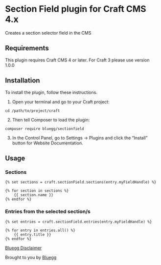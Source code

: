 # Section Field plugin for Craft CMS 4.x

Creates a section selector field in the CMS

## Requirements

This plugin requires Craft CMS 4 or later. For Craft 3 please use version 1.0.0

## Installation

To install the plugin, follow these instructions.

1. Open your terminal and go to your Craft project:

```
cd /path/to/project/craft
```

2. Then tell Composer to load the plugin:

```
composer require bluegg/sectionfield
```

3. In the Control Panel, go to Settings → Plugins and click the “Install” button for Website Documentation.

## Usage

### Sections

```
{% set sections = craft.sectionField.sections(entry.myFieldHandle) %}

{% for section in sections %}
	{{ section.name }}
{% endfor %}
```

### Entries from the selected section/s

```
{% set entries = craft.sectionField.entries(entry.myFieldHandle) %}

{% for entry in entries.all() %}
	{{ entry.title }}
{% endfor %}
```

[Bluegg Disclaimer](https://github.com/Bluegg/bluegg-open-source-disclaimer)

Brought to you by [Bluegg](https://bluegg.co.uk)
